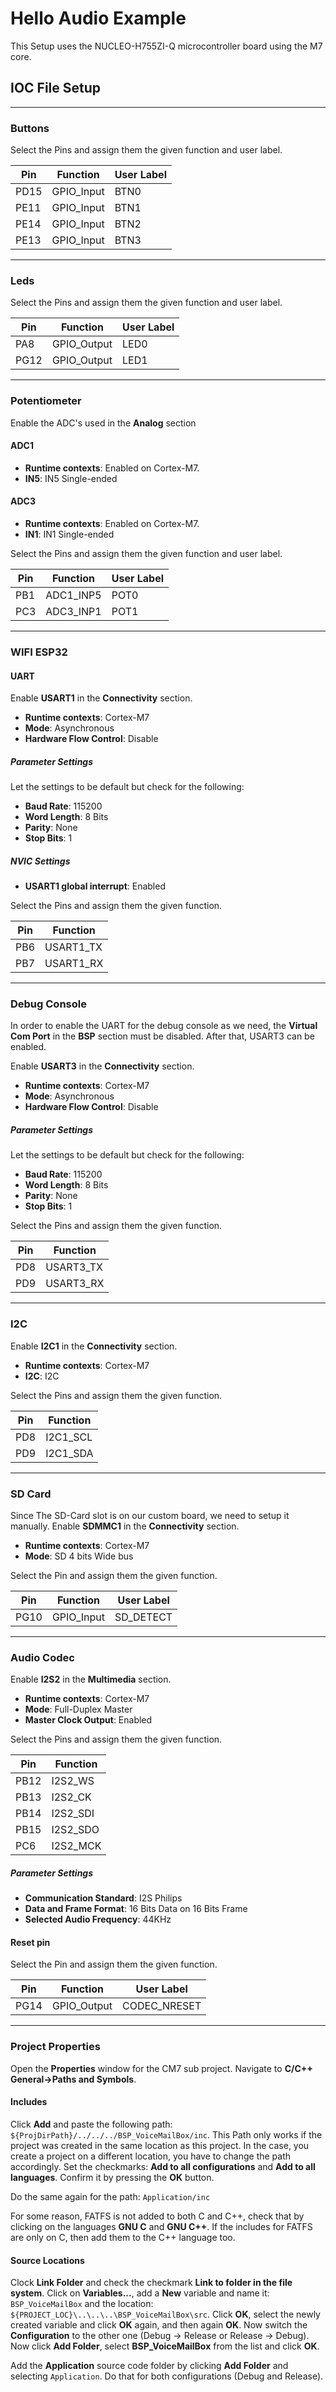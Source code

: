 # Hello Audio Example
This Setup uses the NUCLEO-H755ZI-Q microcontroller board using the M7 core.

## IOC File Setup
---
### Buttons
Select the Pins and assign them the given function and user label.


| Pin      | Function    | User Label |
| -------- | ----------- | ---------- |
| PD15     | GPIO_Input  | BTN0       |
| PE11     | GPIO_Input  | BTN1       |
| PE14     | GPIO_Input  | BTN2       |
| PE13     | GPIO_Input  | BTN3       |

---
### Leds
Select the Pins and assign them the given function and user label.

| Pin      | Function    | User Label |
| -------- | ----------- | ---------- |
| PA8      | GPIO_Output | LED0       |
| PG12     | GPIO_Output | LED1       |

---
### Potentiometer
Enable the ADC's used in the **Analog** section
#### ADC1
- **Runtime contexts**: Enabled on Cortex-M7.
- **IN5**: IN5 Single-ended
  
#### ADC3
- **Runtime contexts**: Enabled on Cortex-M7.
- **IN1**: IN1 Single-ended
  

Select the Pins and assign them the given function and user label.

| Pin      | Function    | User Label |
| -------- | ----------- | ---------- |
| PB1      | ADC1_INP5   | POT0       |
| PC3      | ADC3_INP1   | POT1       |

---


### WIFI ESP32
#### UART
Enable **USART1** in the **Connectivity** section.
- **Runtime contexts**: Cortex-M7
- **Mode**: Asynchronous
- **Hardware Flow Control**: Disable



##### Parameter Settings
Let the settings to be default but check for the following:
- **Baud Rate**: 115200
- **Word Length**: 8 Bits
- **Parity**: None
- **Stop Bits**: 1

##### NVIC Settings
- **USART1 global interrupt**: Enabled


Select the Pins and assign them the given function.

| Pin      | Function    |
| -------- | ----------- | 
| PB6      | USART1_TX   | 
| PB7      | USART1_RX   |


---
### Debug Console
In order to enable the UART for the debug console as we need, 
the **Virtual Com Port** in the **BSP** section must be disabled.
After that, USART3 can be enabled. 

Enable **USART3** in the **Connectivity** section.
- **Runtime contexts**: Cortex-M7
- **Mode**: Asynchronous
- **Hardware Flow Control**: Disable

##### Parameter Settings
Let the settings to be default but check for the following:
- **Baud Rate**: 115200
- **Word Length**: 8 Bits
- **Parity**: None
- **Stop Bits**: 1

Select the Pins and assign them the given function.

| Pin      | Function    |
| -------- | ----------- | 
| PD8      | USART3_TX   | 
| PD9      | USART3_RX   |

---
### I2C
Enable **I2C1** in the **Connectivity** section.
- **Runtime contexts**: Cortex-M7
- **I2C**: I2C

Select the Pins and assign them the given function.

| Pin      | Function    |
| -------- | ----------- | 
| PD8      | I2C1_SCL    | 
| PD9      | I2C1_SDA    |
  
--- 
### SD Card
Since The SD-Card slot is on our custom board, we need to setup it manually.
Enable **SDMMC1** in the **Connectivity** section.
- **Runtime contexts**: Cortex-M7
- **Mode**: SD 4 bits Wide bus

Select the Pin and assign them the given function.

| Pin      | Function    | User Label   |
| -------- | ----------- | ------------ |
| PG10     | GPIO_Input  | SD_DETECT    |
  
---
### Audio Codec
Enable **I2S2** in the **Multimedia** section.
- **Runtime contexts**: Cortex-M7
- **Mode**: Full-Duplex Master
- **Master Clock Output**: Enabled

Select the Pins and assign them the given function.

| Pin      | Function    |
| -------- | ----------- | 
| PB12     | I2S2_WS     | 
| PB13     | I2S2_CK     |
| PB14     | I2S2_SDI    |
| PB15     | I2S2_SDO    |
| PC6      | I2S2_MCK    |


##### Parameter Settings
- **Communication Standard**: I2S Philips
- **Data and Frame Format**: 16 Bits Data on 16 Bits Frame
- **Selected Audio Frequency**: 44KHz

#### Reset pin
Select the Pin and assign them the given function.

| Pin      | Function    | User Label   |
| -------- | ----------- | ------------ |
| PG14     | GPIO_Output | CODEC_NRESET |





---
### Project Properties
Open the **Properties** window for the CM7 sub project.
Navigate to **C/C++ General->Paths and Symbols**.

#### Includes
Click **Add** and paste the following path: `${ProjDirPath}/../../../BSP_VoiceMailBox/inc`.
This Path only works if the project was created in the same location as this project.
In the case, you create a project on a different location, you have to change the path accordingly.
Set the checkmarks: **Add to all configurations** and **Add to all languages**.
Confirm it by pressing the **OK** button.

Do the same again for the path: `Application/inc`

For some reason, FATFS is not added to both C and C++, check that by clicking on the languages **GNU C** and **GNU C++**. If the includes for FATFS are only on C, then add them to the C++ language too.


#### Source Locations
Clock **Link Folder** and check the checkmark **Link to folder in the file system**.
Click on **Variables...**, add a **New** variable and name it: `BSP_VoiceMailBox` and the location: `${PROJECT_LOC}\..\..\..\BSP_VoiceMailBox\src`.
Click **OK**, select the newly created variable and click **OK** again, and then again **OK**.
Now switch the **Configuration** to the other one (Debug -> Release or Release -> Debug).
Now click **Add Folder**, select **BSP_VoiceMailBox** from the list and click **OK**.

Add the **Application** source code folder by clicking **Add Folder** and selecting `Application`.
Do that for both configurations (Debug and Release).